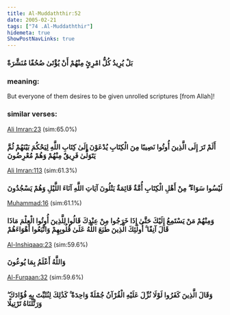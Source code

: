 ```yaml
---
title: Al-Muddaththir:52
date: 2005-02-21
tags: ["74 .Al-Muddaththir"]
hidemeta: true 
ShowPostNavLinks: true 
---
```

### بَلْ يُرِيدُ كُلُّ امْرِئٍ مِنْهُمْ أَنْ يُؤْتَىٰ صُحُفًا مُنَشَّرَةً
### meaning: 
But everyone of them desires to be given unrolled scriptures [from Allah]!
### similar verses: 

[Ali Imran:23](/3/23) (sim:65.0%)

### أَلَمْ تَرَ إِلَى الَّذِينَ أُوتُوا نَصِيبًا مِنَ الْكِتَابِ يُدْعَوْنَ إِلَىٰ كِتَابِ اللَّهِ لِيَحْكُمَ بَيْنَهُمْ ثُمَّ يَتَوَلَّىٰ فَرِيقٌ مِنْهُمْ وَهُمْ مُعْرِضُونَ

[Ali Imran:113](/3/113) (sim:61.3%)

### لَيْسُوا سَوَاءً ۗ مِنْ أَهْلِ الْكِتَابِ أُمَّةٌ قَائِمَةٌ يَتْلُونَ آيَاتِ اللَّهِ آنَاءَ اللَّيْلِ وَهُمْ يَسْجُدُونَ

[Muhammad:16](/47/16) (sim:61.1%)

### وَمِنْهُمْ مَنْ يَسْتَمِعُ إِلَيْكَ حَتَّىٰ إِذَا خَرَجُوا مِنْ عِنْدِكَ قَالُوا لِلَّذِينَ أُوتُوا الْعِلْمَ مَاذَا قَالَ آنِفًا ۚ أُولَٰئِكَ الَّذِينَ طَبَعَ اللَّهُ عَلَىٰ قُلُوبِهِمْ وَاتَّبَعُوا أَهْوَاءَهُمْ

[Al-Inshiqaaq:23](/84/23) (sim:59.6%)

### وَاللَّهُ أَعْلَمُ بِمَا يُوعُونَ

[Al-Furqaan:32](/25/32) (sim:59.6%)

### وَقَالَ الَّذِينَ كَفَرُوا لَوْلَا نُزِّلَ عَلَيْهِ الْقُرْآنُ جُمْلَةً وَاحِدَةً ۚ كَذَٰلِكَ لِنُثَبِّتَ بِهِ فُؤَادَكَ ۖ وَرَتَّلْنَاهُ تَرْتِيلًا
